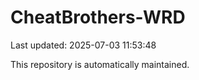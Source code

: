 # CheatBrothers-WRD

Last updated: 2025-07-03 11:53:48

This repository is automatically maintained.
